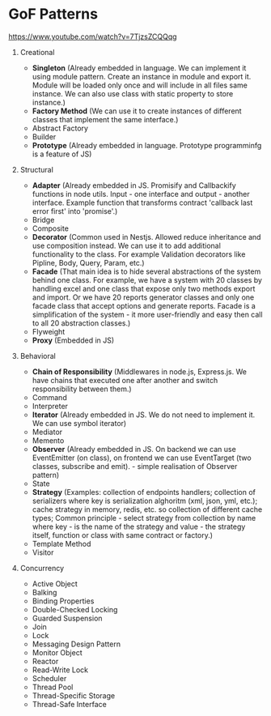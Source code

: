 # GoF Patterns

https://www.youtube.com/watch?v=7TjzsZCQQqg

1. Creational
   - **Singleton** (Already embedded in language. We can implement it using module pattern. Create an instance in module and export it. Module will be loaded only once and will include in all files same instance. We can also use class with static property to store instance.)
   - **Factory Method** (We can use it to create instances of different classes that implement the same interface.)
   - Abstract Factory
   - Builder
   - **Prototype** (Already embedded in language. Prototype programminfg is a feature of JS)

2. Structural
   - **Adapter** (Already embedded in JS. Promisify and Callbackify functions in node utils. Input - one interface and output - another interface. Example function that transforms contract 'callback last error first' into 'promise'.)
   - Bridge
   - Composite
   - **Decorator** (Common used in Nestjs. Allowed reduce inheritance and use composition instead. We can use it to add additional functionality to the class. For example Validation decorators like Pipline, Body, Query, Param, etc.)
   - **Facade** (That main idea is to hide several abstractions of the system behind one class. For example, we have a system with 20 classes by handling excel and one class that expose only two methods export and import. Or we have 20 reports generator classes and only one facade class that accept options and generate reports. Facade is a simplification of the system - it more user-friendly and easy then call to all 20 abstraction classes.)
   - Flyweight
   - **Proxy** (Embedded in JS)

3. Behavioral
    - **Chain of Responsibility** (Middlewares in node.js, Express.js. We have chains that executed one after another and switch responsibility between them.)
    - Command
    - Interpreter
    - **Iterator** (Already embedded in JS. We do not need to implement it. We can use symbol iterator)
    - Mediator
    - Memento
    - **Observer** (Already embedded in JS. On backend we can use EventEmitter (on class), on frontend we can use EventTarget (two classes, subscribe and emit). - simple realisation of Observer pattern)
    - State
    - **Strategy** (Examples: collection of endpoints handlers; collection of serializers where key is serialization alghoritm (xml, json, yml, etc.); cache strategy in memory, redis, etc. so collection of different cache types; Common principle - select strategy from collection by name where key - is the name of the strategy and value - the strategy itself, function or class with same contract or factory.)
    - Template Method
    - Visitor

4. Concurrency
    - Active Object
    - Balking
    - Binding Properties
    - Double-Checked Locking
    - Guarded Suspension
    - Join
    - Lock
    - Messaging Design Pattern
    - Monitor Object
    - Reactor
    - Read-Write Lock
    - Scheduler
    - Thread Pool
    - Thread-Specific Storage
    - Thread-Safe Interface